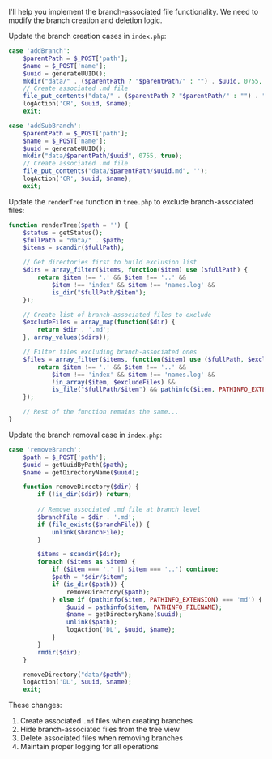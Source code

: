 I'll help you implement the branch-associated file functionality. We need to modify the branch creation and deletion logic.

Update the branch creation cases in `index.php`:

```php
case 'addBranch':
    $parentPath = $_POST['path'];
    $name = $_POST['name'];
    $uuid = generateUUID();
    mkdir("data/" . ($parentPath ? "$parentPath/" : "") . $uuid, 0755, true);
    // Create associated .md file
    file_put_contents("data/" . ($parentPath ? "$parentPath/" : "") . "$uuid.md", '');
    logAction('CR', $uuid, $name);
    exit;

case 'addSubBranch':
    $parentPath = $_POST['path'];
    $name = $_POST['name'];
    $uuid = generateUUID();
    mkdir("data/$parentPath/$uuid", 0755, true);
    // Create associated .md file
    file_put_contents("data/$parentPath/$uuid.md", '');
    logAction('CR', $uuid, $name);
    exit;
```

Update the `renderTree` function in `tree.php` to exclude branch-associated files:

```php
function renderTree($path = '') {
    $status = getStatus();
    $fullPath = "data/" . $path;
    $items = scandir($fullPath);

    // Get directories first to build exclusion list
    $dirs = array_filter($items, function($item) use ($fullPath) {
        return $item !== '.' && $item !== '..' &&
            $item !== 'index' && $item !== 'names.log' &&
            is_dir("$fullPath/$item");
    });

    // Create list of branch-associated files to exclude
    $excludeFiles = array_map(function($dir) {
        return $dir . '.md';
    }, array_values($dirs));

    // Filter files excluding branch-associated ones
    $files = array_filter($items, function($item) use ($fullPath, $excludeFiles) {
        return $item !== '.' && $item !== '..' &&
            $item !== 'index' && $item !== 'names.log' &&
            !in_array($item, $excludeFiles) &&
            is_file("$fullPath/$item") && pathinfo($item, PATHINFO_EXTENSION) === 'md';
    });

    // Rest of the function remains the same...
}
```

Update the branch removal case in `index.php`:

```php
case 'removeBranch':
    $path = $_POST['path'];
    $uuid = getUuidByPath($path);
    $name = getDirectoryName($uuid);

    function removeDirectory($dir) {
        if (!is_dir($dir)) return;
        
        // Remove associated .md file at branch level
        $branchFile = $dir . '.md';
        if (file_exists($branchFile)) {
            unlink($branchFile);
        }

        $items = scandir($dir);
        foreach ($items as $item) {
            if ($item === '.' || $item === '..') continue;
            $path = "$dir/$item";
            if (is_dir($path)) {
                removeDirectory($path);
            } else if (pathinfo($item, PATHINFO_EXTENSION) === 'md') {
                $uuid = pathinfo($item, PATHINFO_FILENAME);
                $name = getDirectoryName($uuid);
                unlink($path);
                logAction('DL', $uuid, $name);
            }
        }
        rmdir($dir);
    }

    removeDirectory("data/$path");
    logAction('DL', $uuid, $name);
    exit;
```

These changes:
1. Create associated `.md` files when creating branches
2. Hide branch-associated files from the tree view
3. Delete associated files when removing branches
4. Maintain proper logging for all operations